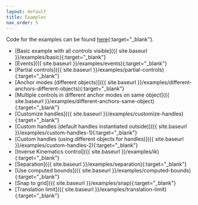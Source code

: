 ```yaml
---
layout: default
title: Examples
nav_order: 5
---
```


Code for the examples can be found [here](https://github.com/tocttou/three-freeform-controls/tree/gh-pages/examples){:target="_blank"}.

- [Basic example with all controls visible]({{ site.baseurl }}/examples/basic){:target="_blank"}
- [Events]({{ site.baseurl }}/examples/events){:target="_blank"}
- [Partial controls]({{ site.baseurl }}/examples/partial-controls){:target="_blank"}
- [Anchor modes (different objects)]({{ site.baseurl }}/examples/different-anchors-different-objects){:target="_blank"}
- [Multiple controls in different anchor modes on same object]({{ site.baseurl }}/examples/different-anchors-same-object){:target="_blank"}
- [Customize handles]({{ site.baseurl }}/examples/customize-handles){:target="_blank"}
- [Custom handles (default handles instantiated outside)]({{ site.baseurl }}/examples/custom-handles-1){:target="_blank"}
- [Custom handles (using different objects for handles)]({{ site.baseurl }}/examples/custom-handles-2){:target="_blank"}
- [Inverse Kinematics control]({{ site.baseurl }}/examples/ik){:target="_blank"}
- [Separation]({{ site.baseurl }}/examples/separation){:target="_blank"}
- [Use computed bounds]({{ site.baseurl }}/examples/computed-bounds){:target="_blank"}
- [Snap to grid]({{ site.baseurl }}/examples/snap){:target="_blank"}
- [Translation limit]({{ site.baseurl }}/examples/translation-limit){:target="_blank"}
